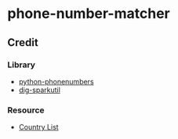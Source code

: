 # phone-number-matcher



## Credit

### Library
- [python-phonenumbers](https://github.com/daviddrysdale/python-phonenumbers)
- [dig-sparkutil](https://github.com/usc-isi-i2/dig-sparkutil)

### Resource
- [Country List](http://www.andrewpatton.com/countrylist.html)